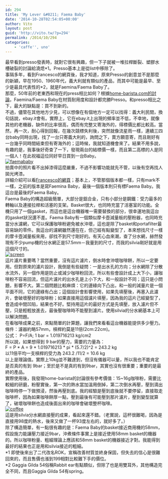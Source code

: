 ```yaml
---
id: 294
title: 'My Lever &#8211; Faema Baby'
date: '2014-10-28T02:54:05+00:00'
author: Vito
layout: post
guid: 'http://vito.tw/?p=294'
permalink: /2014/10/294
categories:
    - 'caffe'', uno'
---
```


最早看到presso發表時，就對它很有興趣，但一下子就被一堆拉桿斷裂、塑膠水槽破裂的討論給澆熄\*1。Presso基本上是從list中移除了。  
事隔多年，看到Francesco的網頁後，我才知道，原來Presso的創意並不是那麼的新穎，早在1950、1960年代，義大利就有類似的產品，而其中可能是最早、至少是最具代表性的\*2，就是Faemina/Faema Baby了。  
那麼，50年前的老東西和現在的press相比如何？根據[home-barista.com的討論](http://www.home-barista.com/levers/faema-baby-faemina-crema-caffe-1960s-pour-over-manual-lever-documentation-t20153.html "Home-Barista的討論")，Faemina/Faema Baby在材質耐用度和設計都完勝Presso。和presso相比之下，最大的缺點是：買不到新的。  
不過，儘管在其他地方少見，可以想像在有個地方一定可以找得：義大利民間，換句話說，ebay.it會有。實際上，它在ebay.it上出現的頻率並不低，不幸地，就像其他的老機器，缺件的比率很高，偶而有完整又寄海外的，得標價比都比較高。當然，再一次，耐心得到回報，在幾次競標失利後，突然就像流星雨一樣，連續三四台baby同時出現，找了一台只寄義大利的，詢問之下，賣方願意寄，而且剛好有一台幾乎同時間結束但有寄海外的；這時候，我就知道機會來了。結果不用多說，有趣的是，我事後好奇查了一下，發現兩台的結標價一樣，而且第二高標的人是同一個人！在此祝福這位同好早日買到一台Baby。  
[![faemababy](http://vito.tw/wp-content/uploads/2014/10/faemababy.jpg)](http://vito.tw/wp-content/uploads/2014/10/faemababy.jpg)  
拍賣中的照片看不出掉漆得這麼嚴重，不過不影響功能就先不管，以後有空再找人拋光烤漆。  
詳細介紹可以看[Francesco的網頁](http://www.francescoceccarelli.eu/m_faema_eng.htm "Francesco的網頁")；基本上，不管那個版本都一樣，只有mark不一樣，之前的版本是寫Faemina Baby，最後一個版本則只有標Faema Baby。我這台是最後的Faema Baby。  
Faema Baby的構造超級簡單，大部分是鋁合金，只有小部分是鋼鐵：受力最多的轉軸以及連接拉桿和活塞的支架。Basket很大，也同時充當了活塞室的功能。全機只用了一個gasket，而這也是這台機器唯一需要替換的部分，很幸運地我這台的gasket狀況還不差。Faema Baby有一個類似摩卡壺減量板的壓粉器，也同時充當分水濾網，它可以保護咖啡粉避免被水沖壞，這也是除了basket和portafilter最容易缺的零件。我這台的濾網雖然還在在，但己經有點變型了，本來想找尺寸一樣的摩卡壺減量板來用，卻找不到尺寸剛好的。有天心血來潮，查了分水網，赫然發現有不少pump機的分水網正是57.5mm－我量到的尺寸，而我的silvia剛好就是用這個尺寸的。  
[![screen](http://vito.tw/wp-content/uploads/2014/10/screen.jpg)](http://vito.tw/wp-content/uploads/2014/10/screen.jpg)  
這片濾片重要嗎？當然重要，沒有這片濾片，倒水時會沖壞咖啡餅，所以一定要用。但對原來的濾片設計，我倒是有些疑問：一是出水孔的方向；分水網除了分散水流外，另一個作用是防止或減少咖啡粉回流，所以有些會設計成上大下小，讓咖啡粉不容易回流，但這片濾片的出水孔是上小下大，和一般設計不同；這只是小問題，影響不大。第二個問題比較麻煩：它的邊綠向下凸出，和一般的減量片是一個平面不同，它的邊綠有凸出；這個設計會影響使用，如果先填壓後，再塞入此濾片，會破壞壓好的咖啡粉；如果直接用這個濾片填壓，因為我的這片己經變型了，會造成中間凹陷，結果也不好。堅持用這片的最好方式是先填壓，放入濾片但不壓，只是輕輕放進去，最後壓咖啡時不能壓到濾片。使用silvia的分水網基本上可以解決問題。  
在看咖啡成果之前，來點簡單的計算題，讓我們來看看這台機器能提供多少壓力。  
條件：濾器約略57mm，槓桿約莫是11倍(2cm:22cm)。  
公式： P=F/A; 1 bar = 1.019716213 kg/cm2  
所以說，如果想得到 9 bar的壓力，需要的力量為：  
F = P \* A = 9 \* 1.019716213 \* pi \* (5.7/2)^2 = 243.2 kg  
以11倍平均一支槓桿的受力為 243.2 /11/2 = 10.6 kg  
以上是理論值。實際上10kg並不難達到，但沒有儀器可以量，所以我也不能肯定是否真的有到 9bar；至於是不是真的有到9bar，其實也沒有很重要；重要的是最終的產品。  
實際使用後，我發現home-barista的討論很有參考價值：15~16g咖啡粉，需要比較細的研磨，粉壓實後，第一次的熱水當加溫用倒掉，第二次倒水再壓，壓到滴出咖啡時停一下做預浸，然後再壓到底。我的經驗是壓到底後就不要停留，直接取走咖啡杯，因為如果咖啡餅厚一點，壓到最後有可能壓到那片濾片，壓到變型就算了，破壞咖啡餅也造成後面出來的咖啡會破壞整杯咖啡。  
[![coffee](http://vito.tw/wp-content/uploads/2014/10/coffee.jpg)](http://vito.tw/wp-content/uploads/2014/10/coffee.jpg)  
這是用silvia分水網直接壓的成果，看起來還不錯。（老實說，這杯很難喝，因為是直接用98度的熱水，後來又做了一杯93度左右的，就好多了。）  
除了構造簡單，有一點很有趣的是：Faema Baby的basket接近商用機的58mm，假設施力能讓壓力接近9bar，沖煮條件事實上是接近使用58mm basket的機器的。所以咖啡粉量、粗細理論上應該和58mm basket的機器接近才對。我能得到最好的結果也正是用和silvia接近的粗細。  
\*1 即使後來出了二代改名ROK，宣稱改善材質並終身保固，但失去的信心是很難回來的，而且售價也漲到199相對比較難下手的價位。  
\*2 Gaggia Gilda 54俗稱Rabbit ear有點類似，但除了也是用雙耳外，其他構造完全不同，而且Gaggia Gilda 54有spring。